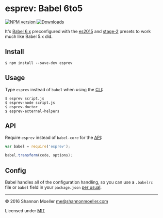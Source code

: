 # esprev: Babel 6to5

[![NPM version][npm-img]][npm-url] [![Downloads][downloads-img]][npm-url]

It's [Babel 6.x](http://babeljs.io/docs/plugins/) preconfigured with the [es2015](http://babeljs.io/docs/plugins/preset-es2015/) and [stage-2](http://babeljs.io/docs/plugins/preset-stage-2/) presets to work much like Babel 5.x did.

## Install

    $ npm install --save-dev esprev

## Usage

Type `esprev` instead of `babel` when using the [CLI](http://babeljs.io/docs/usage/cli/):

    $ esprev script.js
    $ esprev-node script.js
    $ esprev-doctor
    $ esprev-external-helpers

## API

Require `esprev` instead of `babel-core` for the [API](http://babeljs.io/docs/usage/api/):

```js
var babel = require('esprev');

babel.transform(code, options);
```

## Config

Babel handles all of the configuration handling, so you can use a `.babelrc` file or `babel` field in your `package.json` [per usual](http://babeljs.io/docs/usage/babelrc/).

----

© 2016 Shannon Moeller <me@shannonmoeller.com>

Licensed under [MIT](http://shannonmoeller.com/mit.txt)

[downloads-img]: http://img.shields.io/npm/dm/esprev.svg?style=flat-square
[npm-img]:       http://img.shields.io/npm/v/esprev.svg?style=flat-square
[npm-url]:       https://npmjs.org/package/esprev
